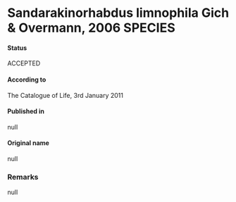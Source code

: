 # Sandarakinorhabdus limnophila Gich & Overmann, 2006 SPECIES

#### Status
ACCEPTED

#### According to
The Catalogue of Life, 3rd January 2011

#### Published in
null

#### Original name
null

### Remarks
null
